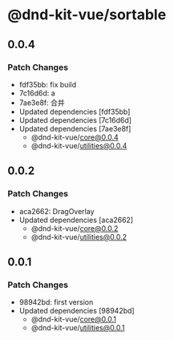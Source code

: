 # @dnd-kit-vue/sortable

## 0.0.4

### Patch Changes

- fdf35bb: fix build
- 7c16d6d: a
- 7ae3e8f: 合并
- Updated dependencies [fdf35bb]
- Updated dependencies [7c16d6d]
- Updated dependencies [7ae3e8f]
  - @dnd-kit-vue/core@0.0.4
  - @dnd-kit-vue/utilities@0.0.4

## 0.0.2

### Patch Changes

- aca2662: DragOverlay
- Updated dependencies [aca2662]
  - @dnd-kit-vue/core@0.0.2
  - @dnd-kit-vue/utilities@0.0.2

## 0.0.1

### Patch Changes

- 98942bd: first version
- Updated dependencies [98942bd]
  - @dnd-kit-vue/core@0.0.1
  - @dnd-kit-vue/utilities@0.0.1
